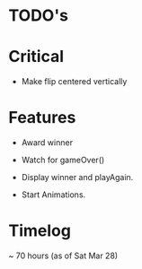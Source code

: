 # TODO's

# Critical
- Make flip centered vertically


# Features
- Award winner
- Watch for gameOver()
- Display winner and playAgain.

- Start Animations.

# Timelog
~ 70 hours (as of Sat Mar 28)